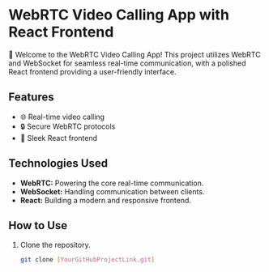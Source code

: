 # WebRTC Video Calling App with React Frontend

🚀 Welcome to the WebRTC Video Calling App! This project utilizes WebRTC and WebSocket for seamless real-time communication, with a polished React frontend providing a user-friendly interface.

## Features

- 🌐 Real-time video calling
- 🔒 Secure WebRTC protocols
- 🎨 Sleek React frontend

## Technologies Used

- **WebRTC:** Powering the core real-time communication.
- **WebSocket:** Handling communication between clients.
- **React:** Building a modern and responsive frontend.

## How to Use

1. Clone the repository.
   ```bash
   git clone [YourGitHubProjectLink.git]
